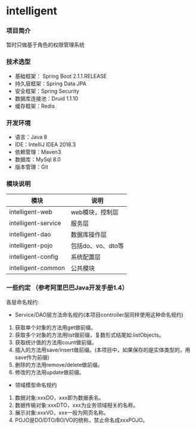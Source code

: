 # intelligent

### 项目简介
暂时只做基于角色的权限管理系统

### 技术选型
* 基础框架： Spring Boot 2.1.1.RELEASE
* 持久层框架：Spring Data JPA 
* 安全框架：Spring Security
* 数据库连接池：Druid 1.1.10
* 缓存框架：Redis

### 开发环境
* 语言：Java 8
* IDE：IntelliJ IDEA 2018.3
* 依赖管理：Maven3
* 数据库：MySql 8.0
* 版本管理：Git

### 模块说明
模块 | 说明
----- | -----
intelligent-web | web模块，控制层
intelligent-service | 服务层
intelligent-dao | 数据库操作层
intelligent-pojo | 包括do、vo、dto等
intelligent-config | 系统配置层
intelligent-common | 公共模块

### 一些约定 （参考阿里巴巴Java开发手册1.4）
各层命名规约:

* Service/DAO层方法命名规约(本项目controller层同样使用这种命名规约)
1) 获取单个对象的方法用get做前缀。
2) 获取多个对象的方法用list做前缀，复数形式结尾如:listObjects。 
3) 获取统计值的方法用count做前缀。
4) 插入的方法用save/insert做前缀。(本项目中，如果保存的是实体类型的，用save作为前缀)
5) 删除的方法用remove/delete做前缀。
6) 修改的方法用update做前缀。

* 领域模型命名规约
1) 数据对象:xxxDO，xxx即为数据表名。
2) 数据传输对象:xxxDTO，xxx为业务领域相关的名称。 
3) 展示对象:xxxVO，xxx一般为网页名称。
4) POJO是DO/DTO/BO/VO的统称，禁止命名成xxxPOJO。
